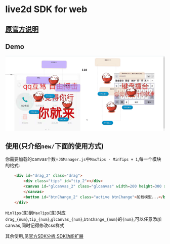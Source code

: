 # live2d SDK for web

## [原官方说明](https://github.com/NiaBie/live2d_SDK_for_web/blob/master/info/Official.txt)

## Demo

![](info/demo1.gif)

## 使用(只介绍`new/`下面的使用方式)

你需要加载的canvas个数=`JSManager.js`中`MaxTips - MinTips + 1`,每一个模块的格式:

```html
    <div id="drag_2" class="drag">
        <div class="tips" id="tip_2"></div>
        <canvas id="glcanvas_2" class="glcanvas" width=200 height=300 style="border:dashed 1px #CCC" draggable="true">
        </canvas>
        <button id="btnChange_2" class="active btnChange">加载模型...</button>
    </div>
```

`MinTips`(含)到`MaxTips`(含)对应`drag_{num}`,`tip_{num}`,`glcanvas_{num}`,`btnChange_{num}`的`{num}`,可以任意添加canvas,同时记得修改css样式

其余使用,见[官方SDK分析](https://niabie.github.io/2019/04/06/l2dwebGL%E7%AC%94%E8%AE%B0/),[SDK功能扩展](https://niabie.github.io/2019/04/15/l2dwebGL%E6%89%A9%E5%B1%95/)
